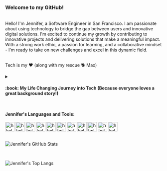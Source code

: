 ### Welcome to my GitHub!
<br>
Hello! I'm Jennifer, a Software Engineer in San Francisco. I am passionate about using technology to bridge the gap between users and innovative digital solutions. 
I'm excited to continue my growth by contributing to innovative projects and delivering solutions that make a meaningful impact. 
With a strong work ethic, a passion for learning, and a collaborative mindset - I'm ready to take on new challenges and excel in this dynamic field.<br>

<br>

Tech is my ❤️  (along with my rescue 🐕 Max)
<br>

<details>
<summary><h4>:book: My Life Changing Journey into Tech (Because everyone loves a great background story!)</h4></summary>
I transitioned into tech from a successful career in dentistry as a State of California Registered Dental Assistant. Working my way up through various roles in the dental practice, from back office clinical positions to front office administrative positions, I eventually achieved the top role as General Manager overseeing multiple locations for an oral surgery practice. Prior to that I 
managed my own incorporated small business. 

<br>While dentistry was a deeply fulfilling field where I enjoyed helping others, I felt a strong connection with data and its potential applications. During my dental career, I proactively used data to enhance my performance in various use cases. To further satisfy my curiosity, I successfully completed the Google Data Analytics Professional Certification.
 
This was when I decided to take a leap of faith, bet on myself, and make the transition into tech. 

During my research, I came across the APP partnership with Anita B and Intuit, which seemed like an incredible opportunity to combine my passion for technology with my eagerness to make a positive impact. I was so excited when I found out that out of hundreds of applicants, I was among the chosen few selected for this unique opportunity!

Throughout my software engineering apprenticeship at Intuit, I dedicated myself to learning and growing. I earned my full-stack Tech Degree (Javascript, React, Node, and SQL)  During my apprenticeship, I learned the value of applying best practices during sprints by refining my skills in software development, testing, and end-of-sprint code presentations. The experience reinforced the importance of my existing leadership experience in teamwork, effective communication, and adaptability in a fast-paced environment.

During my time at Intuit I was humbled to receive two awards: Customer Obsession and Courage. 

My tech journey has been one of continuous learning and growth. I work every day on expanding my skills in both front and back-end while embracing challenges as opportunities on my path to mastery.

Reflecting on my progress from a year ago to today, I am amazed at how far I've come. 

I'm excited to experience where my tech journey will lead me next! 
</details>
<br>    


**Jennifer's Languages and Tools:**
\
\
<img align="left" alt="html" width="30px" style="padding-right-10px;" src="https://cdn.jsdelivr.net/gh/devicons/devicon/icons/html5/html5-original.svg" />
<img align="left" alt="html" width="30px" style="padding-right-10px;" src="https://cdn.jsdelivr.net/gh/devicons/devicon/icons/css3/css3-original.svg" />
<img align="left" alt="html" width="30px" style="padding-right-10px;" src="https://cdn.jsdelivr.net/gh/devicons/devicon/icons/javascript/javascript-original.svg" />
<img align="left" alt="html" width="30px" style="padding-right-10px;" src="https://cdn.jsdelivr.net/gh/devicons/devicon/icons/react/react-original.svg" />
<img align="left" alt="html" width="30px" style="padding-right-10px;" src="https://cdn.jsdelivr.net/gh/devicons/devicon/icons/bootstrap/bootstrap-original.svg" />
<img align="left" alt="html" width="30px" style="padding-right-10px;" src="https://cdn.jsdelivr.net/gh/devicons/devicon/icons/nodejs/nodejs-original-wordmark.svg" />
<img align="left" alt="html" width="30px" style="padding-right-10px;" src="https://cdn.jsdelivr.net/gh/devicons/devicon/icons/npm/npm-original-wordmark.svg" />
<img align="left" alt="html" width="30px" style="padding-right-10px;" src="https://cdn.jsdelivr.net/gh/devicons/devicon/icons/vscode/vscode-original.svg" />
<img align="left" alt="html" width="30px" style="padding-right-10px;" src="https://cdn.jsdelivr.net/gh/devicons/devicon/icons/github/github-original.svg" />
<img align="left" alt="html" width="30px" style="padding-right-10px;" src="https://cdn.jsdelivr.net/gh/devicons/devicon/icons/jest/jest-plain.svg" />
<img align="left" alt="html" width="30px" style="padding-right-10px;" src="https://cdn.jsdelivr.net/gh/devicons/devicon/icons/canva/canva-original.svg" />
<br>



<br>



<!---📊 **My Personal Github Stats - because data is everything**--->
![Jennifer's GitHub Stats](https://github-readme-stats.vercel.app/api?username=jcptrevillian&rank_icon=github&theme=transparent&hide=stars,issues) 
<!---![Jennifer's GitHub stats](https://github-readme-stats.vercel.app/api?username=jcptrevillian&theme=dark&show_icons=true)--->

<br>


<!---💻 **Jennifer's Top Languages**--->
![Jennifer's Top Langs](https://github-readme-stats.vercel.app/api/top-langs/?username=jcptrevillian&layout=donut-vertical)
<!---![Top Langs](https://github-readme-stats.vercel.app/api/top-langs/?username=jcptrevillian&hide_progress=true)--->
<!---![Top Langs](https://github-readme-stats.vercel.app/api/top-langs/?username=jcptrevillian&langs_count=8)--->







